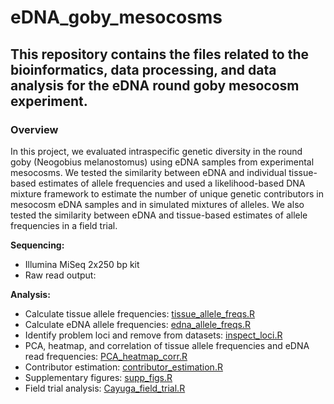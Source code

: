 # eDNA_goby_mesocosms

## This repository contains the files related to the bioinformatics, data processing, and data analysis for the eDNA round goby mesocosm experiment. 

### Overview

In this project, we evaluated intraspecific genetic diversity in the round goby (Neogobius melanostomus) using eDNA samples from experimental mesocosms. We tested the similarity between eDNA and individual tissue-based estimates of allele frequencies and used a likelihood-based DNA mixture framework to estimate the number of unique genetic contributors in mesocosm eDNA samples and in simulated mixtures of alleles. We also tested the similarity between eDNA and tissue-based estimates of allele frequencies in a field trial.

**Sequencing:**
  - Illumina MiSeq 2x250 bp kit
  - Raw read output: 

**Analysis:**
  - Calculate tissue allele frequencies: [tissue_allele_freqs.R](tissue_allele_freqs.R)
  - Calculate eDNA allele frequencies: [edna_allele_freqs.R](edna_allele_freqs.R)
  - Identify problem loci and remove from datasets: [inspect_loci.R](inspect_loci.R)
  - PCA, heatmap, and correlation of tissue allele frequencies and eDNA read frequencies: [PCA_heatmap_corr.R](PCA_heatmap_corr.R)
  - Contributor estimation: [contributor_estimation.R](contributor_estimation.R)
  - Supplementary figures: [supp_figs.R](supp_figs.R)
  - Field trial analysis: [Cayuga_field_trial.R](Cayuga_field_trial.R)
